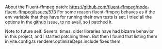 About the Fluent-ffmpeg patch: https://github.com/fluent-ffmpeg/node-fluent-ffmpeg/issues/573
For some reason fluent-ffmpeg behaves as if the env variable that they have for running their own tests is set. I tried all the options in the github issue, to no avail, so I patched it.

Note to future self. Several times, older libraries have had bizarre behavior in this project, and I started patching them. But then I found that listing them in vite.config.ts renderer.optimizeDeps.include fixes them.
